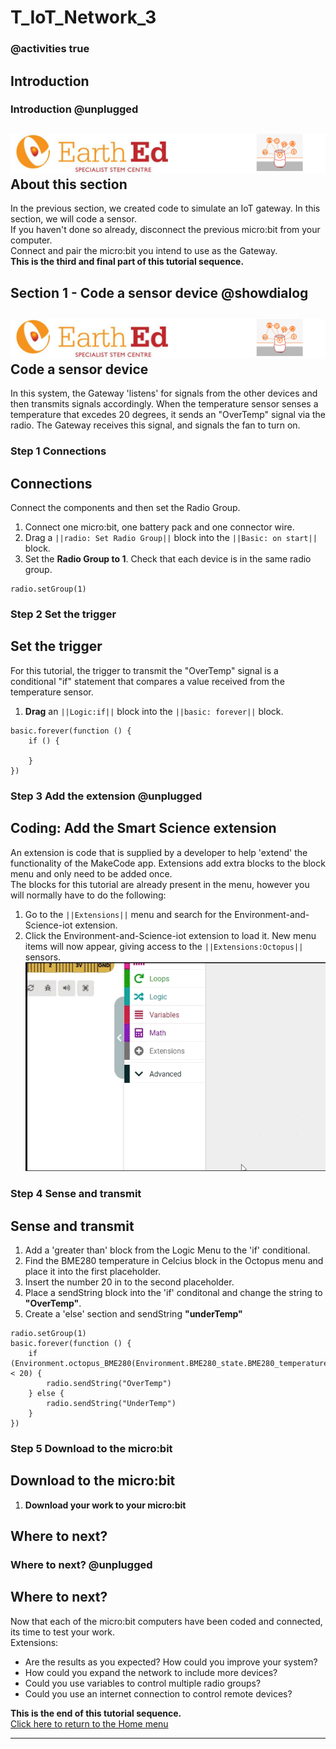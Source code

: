 # T_IoT_Network_3

<!---------------------------------------------------------------  
-------Section 2 of IoT_Network_Tutorial------InComplete--------
----------------------------------------------------------------->
### @activities true

## Introduction
### Introduction @unplugged

![](https://raw.githubusercontent.com/EarthEdSTEM/earthed-iot-programs-tutorials/master/Images/T_IoT_Network/IoT_Network_Banner.gif)
About this section
-----------------
In the previous section, we created code to simulate an IoT gateway. In this section, we will code a sensor.<br>
If you haven't done so already, disconnect the previous micro:bit from your computer.<br>
Connect and pair the micro:bit you intend to use as the Gateway.<br>
**This is the third and final part of this tutorial sequence.**<br>


## Section 1 - Code a sensor device  @showdialog
![](https://raw.githubusercontent.com/EarthEdSTEM/earthed-iot-programs-tutorials/master/Images/T_IoT_Network/IoT_Network_Banner.gif)
Code a sensor device
---------------------
In this system, the Gateway 'listens' for signals from the other devices and then transmits signals accordingly. 
When the temperature sensor senses a temperature that excedes 20 degrees, it sends an "OverTemp" signal via the radio. 
The Gateway receives this signal, and signals the fan to turn on. 

### Step 1 Connections
Connections
-----------------
Connect the components and then set the Radio Group.
1. Connect one micro:bit, one battery pack and one connector wire.
2. Drag a ``||radio: Set Radio Group||`` block into the ``||Basic: on start||`` block.<br>
3. Set the **Radio Group to 1**. Check that each device is in the same radio group.
```blocks
radio.setGroup(1)
```
### Step 2 Set the trigger
Set the trigger
-----------------
For this tutorial, the trigger to transmit the "OverTemp" signal is a conditional "if" statement that compares a value received from the temperature sensor.
1. **Drag** an ``||Logic:if||`` block into the ``||basic: forever||`` block.

```blocks
basic.forever(function () {
    if () {
        
    }
})
```

### Step 3 Add the extension @unplugged
Coding: Add the Smart Science extension
----------------------------------------
An extension is code that is supplied by a developer to help 'extend' the functionality of the MakeCode app. Extensions add extra blocks to the block menu and only need to be added once. 
<br>The blocks for this tutorial are already present in the menu, however you will normally have to do the following:
1. Go to the ``||Extensions||`` menu and search for the Environment-and-Science-iot extension. 
2. Click the Environment-and-Science-iot extension to load it. New menu items will now appear, giving access to the ``||Extensions:Octopus||`` sensors.
![Add the extension](https://raw.githubusercontent.com/EarthEdSTEM/earthed-iot-programs-tutorials/master/Images/General/Add_Extension.gif)


### Step 4 Sense and transmit
Sense and transmit
-----------------
1. Add a 'greater than' block from the Logic Menu to the 'if' conditional.
2. Find the BME280 temperature in Celcius block in the Octopus menu and place it into the first placeholder.
3. Insert the number 20 in to the second placeholder.
4. Place a sendString block into the 'if' conditonal and change the string to **"OverTemp"**.
5. Create a 'else' section and sendString **"underTemp"**

```blocks
radio.setGroup(1)
basic.forever(function () {
    if (Environment.octopus_BME280(Environment.BME280_state.BME280_temperature_C) < 20) {
        radio.sendString("OverTemp")
    } else {
        radio.sendString("UnderTemp")
    }
})
```

### Step 5 Download to the micro:bit
Download to the micro:bit
-----------------
1. **Download your work to your micro:bit**<br>

## Where to next?
### Where to next? @unplugged
Where to next?
-----------------
Now that each of the micro:bit computers have been coded and connected, its time to test your work.<br>
Extensions:
* Are the results as you expected? How could you improve your system?
* How could you expand the network to include more devices?
* Could you use variables to control multiple radio groups?
* Could you use an internet connection to control remote devices?

**This is the end of this tutorial sequence.**<br>
[Click here to return to the Home menu](https://sites.google.com/earthed.vic.edu.au/tutorial-iot/home)<br>
 

<script src="https://makecode.com/gh-pages-embed.js" > </script><script>makeCodeRender("{{ site.makecode.home_url }}", "{{ site.github.owner_name }}/{ { site.github.repository_name } } ");</script>

----------------------------------------------